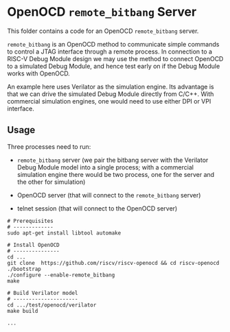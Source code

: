 OpenOCD `remote_bitbang` Server
===============================

This folder contains a code for an OpenOCD `remote_bitbang` server.

`remote_bitbang` is an OpenOCD method to communicate simple commands to control
a JTAG interface through a remote process. In connection to a RISC-V Debug Module
design we may use the method to connect OpenOCD to a simulated Debug Module, and
hence test early on if the Debug Module works with OpenOCD.

An example here uses Verilator as the simulation engine. Its advantage is that we
can drive the simulated Debug Module directly from C/C++. With commercial simulation
engines, one would need to use either DPI or VPI interface.

Usage
-----

Three processes need to run:

- `remote_bitbang` server (we pair the bitbang server with the Verilator Debug
  Module model into a single process; with a commercial simulation engine there
  would be two process, one for the server and the other for simulation)

- OpenOCD server (that will connect to the `remote_bitbang` server)

- telnet session (that will connect to the OpenOCD server)

```
# Prerequisites
# -------------
sudo apt-get install libtool automake

# Install OpenOCD
# ---------------
cd ...
git clone  https://github.com/riscv/riscv-openocd && cd riscv-openocd
./bootstrap
./configure --enable-remote_bitbang
make

# Build Verilator model
# ---------------------
cd .../test/openocd/verilator
make build

...
```
